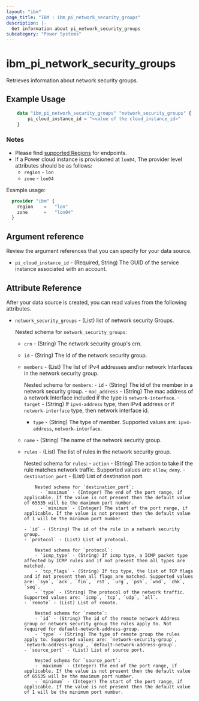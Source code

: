 ```yaml
---
layout: "ibm"
page_title: "IBM : ibm_pi_network_security_groups"
description: |-
  Get information about pi_network_security_groups
subcategory: "Power Systems"
---
```


# ibm_pi_network_security_groups

Retrieves information about network security groups.

## Example Usage

```terraform
    data "ibm_pi_network_security_groups" "network_security_groups" {
        pi_cloud_instance_id = "<value of the cloud_instance_id>"
    }
```

### Notes

- Please find [supported Regions](https://cloud.ibm.com/apidocs/power-cloud#endpoint) for endpoints.
- If a Power cloud instance is provisioned at `lon04`, The provider level attributes should be as follows:
  - `region` - `lon`
  - `zone` - `lon04`
  
Example usage:

  ```terraform
    provider "ibm" {
      region    =   "lon"
      zone      =   "lon04"
    }
  ```

## Argument reference

Review the argument references that you can specify for your data source.

- `pi_cloud_instance_id` - (Required, String) The GUID of the service instance associated with an account.

## Attribute Reference

After your data source is created, you can read values from the following attributes.

- `network_security_groups` - (List) list of network security Groups.
  
  Nested schema for `network_security_groups`:
  - `crn` - (String) The network security group's crn.
  - `id` - (String) The id of the network security group.
  - `members` - (List) The list of IPv4 addresses and\or network Interfaces in the network security group.

      Nested schema for `members`:
        - `id` - (String) The id of the member in a network security group.
        - `mac_address` - (String) The mac address of a network Interface included if the type is `network-interface`.
        - `target` - (String) If `ipv4-address` type, then IPv4 address or if `network-interface` type, then network interface id.
    - `type` - (String) The type of member. Supported values are: `ipv4-address`, `network-interface`.
  - `name` - (String) The name of the network security group.
  - `rules` - (List) The list of rules in the network security group.

      Nested schema for `rules`:
        - `action` - (String) The action to take if the rule matches network traffic. Supported values are: `allow`, `deny`.
        - `destination_port` - (List) List of destination port.

            Nested schema for `destination_port`:
              - `maximum` - (Integer) The end of the port range, if applicable. If the value is not present then the default value of 65535 will be the maximum port number.
              - `minimum` - (Integer) The start of the port range, if applicable. If the value is not present then the default value of 1 will be the minimum port number.
        
        - `id` - (String) The id of the rule in a network security group.
        - `protocol` - (List) List of protocol.

            Nested schema for `protocol`:
            - `icmp_type` - (String) If icmp type, a ICMP packet type affected by ICMP rules and if not present then all types are matched.
            - `tcp_flags` - (String) If tcp type, the list of TCP flags and if not present then all flags are matched. Supported values are: `syn`, `ack`, `fin`, `rst`, `urg`, `psh`, `wnd`, `chk`, `seq`.
            - `type` - (String) The protocol of the network traffic. Supported values are: `icmp`, `tcp`, `udp`, `all`.
        - `remote` - (List) List of remote.
            
            Nested schema for `remote`:
            - `id` - (String) The id of the remote network Address group or network security group the rules apply to. Not required for default-network-address-group.
            - `type` - (String) The type of remote group the rules apply to. Supported values are: `network-security-group`, `network-address-group`, `default-network-address-group`.
        - `source_port` - (List) List of source port.
            
            Nested schema for `source_port`:
            - `maximum` - (Integer) The end of the port range, if applicable. If the value is not present then the default value of 65535 will be the maximum port number.
            - `minimum` - (Integer) The start of the port range, if applicable. If the value is not present then the default value of 1 will be the minimum port number.
